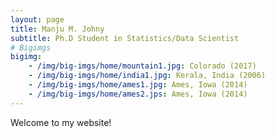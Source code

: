```yaml
---
layout: page
title: Manju M. Johny
subtitle: Ph.D Student in Statistics/Data Scientist
# Bigimgs 
bigimg: 
    - /img/big-imgs/home/mountain1.jpg: Colorado (2017)
    - /img/big-imgs/home/india1.jpg: Kerala, India (2006)
    - /img/big-imgs/home/ames1.jpg: Ames, Iowa (2014)
    - /img/big-imgs/home/ames2.jps: Ames, Iowa (2014)
---
```



Welcome to my website! 
